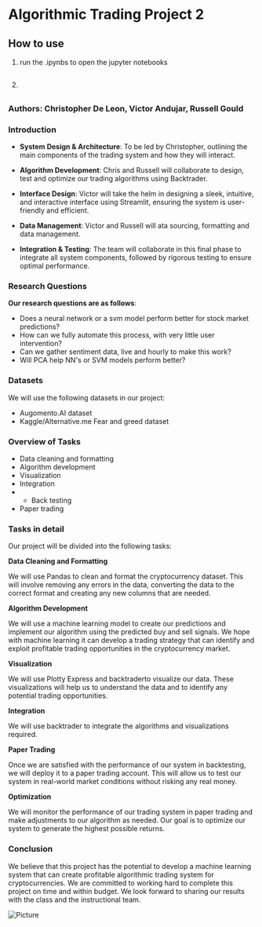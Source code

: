 # Algorithmic Trading Project 2 
## How to use
1. run the .ipynbs to open the jupyter notebooks
2. ##

### Authors: Christopher De Leon, Victor Andujar, Russell Gould

### Introduction

* **System Design & Architecture**: To be led by Christopher, outlining the main components of the trading system and how they will interact.

* **Algorithm Development**: Chris and Russell will collaborate to design, test and optimize our trading algorithms using Backtrader.

* **Interface Design**: Victor will take the helm in designing a sleek, intuitive, and interactive interface using Streamlit, ensuring the system is user-friendly and efficient.

* **Data Management**: Victor and Russell will ata sourcing, formatting and data management.

* **Integration & Testing**: The team will collaborate in this final phase to integrate all system components, followed by rigorous testing to ensure optimal performance.

### Research Questions
**Our research questions are as follows**:
* Does a neural network or a svm model perform better for stock market predictions?
* How can we fully automate this process, with very little user intervention?
* Can we gather sentiment data, live and hourly to make this work?
* Will PCA help NN's or SVM models perform better?

### Datasets
We will use the following datasets in our project:
* Augomento.AI dataset
* Kaggle/Alternative.me Fear and greed dataset 

### Overview of Tasks
* Data cleaning and formatting
* Algorithm development
* Visualization
* Integration
* * Back testing
* Paper trading

### Tasks in detail

Our project will be divided into the following tasks:

**Data Cleaning and Formatting**

We will use Pandas to clean and format the cryptocurrency dataset. This will involve removing any errors in the data, converting the data to the correct format and creating any new columns that are needed.

**Algorithm Development**

We will use a machine learning model to create our predictions and implement our algorithm using the predicted buy and sell signals. We hope with machine learning it can develop a trading strategy that can identify and exploit profitable trading opportunities in the cryptocurrency market.

**Visualization**

We will use Plotty Express and backtraderto visualize our data. These visualizations will help us to understand the data and to identify any potential trading opportunities.

**Integration**

We will use backtrader to integrate the algorithms and visualizations required.

**Paper Trading**

Once we are satisfied with the performance of our system in backtesting, we will deploy it to a paper trading account. This will allow us to test our system in real-world market conditions without risking any real money.

**Optimization**

We will monitor the performance of our trading system in paper trading and make adjustments to our algorithm as needed. Our goal is to optimize our system to generate the highest possible returns.

### Conclusion

We believe that this project has the potential to develop a machine learning system that can create profitable algorithmic trading system for cryptocurrencies. We are committed to working hard to complete this project on time and within budget. We look forward to sharing our results with the class and the instructional team.

![Picture](https://www.columbia.edu/content/themes/custom/columbia/assets/img/cu-header.svg)
